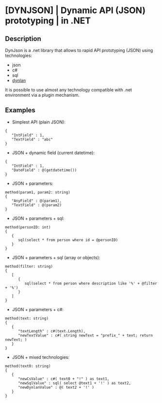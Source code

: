 # [DYNJSON] | Dynamic API (JSON) prototyping | in .NET

## Description
DynJson is a .net library that allows to rapid API prototyping (JSON) using technologies:
 + json
 + c#
 + sql
 + [dynlan](https://github.com/b-y-t-e/DynLan)

It is possible to use almost any technology compatible with .net environment via a plugin mechanism.

## Examples
 + Simplest API (plain JSON):
```
{
   "IntField" : 1,
   "TextField" : "abc"
}
```

 + JSON + dynamic field (current datetime):
```
{
   "IntField" : 1,
   "DateField" : @(getdatetime())
}
```

 + JSON + parameters:
```
method(param1, param2: string)
{
   "AnyField" : @(param1),
   "TextField" : @(param2)
}
```

 + JSON + parameters + sql:
```
method(personID: int)
{
   {
      sql(select * from person where id = @personID)
   }
}
```

 + JSON + parameters + sql (array or objects):
```
method(filter: string)
{
   [
      {
         sql(select * from person where description like '%' + @filter + '%')
      }
   ]
}
```

 + JSON + parameters + c#:
```
method(text: string)
{
   {
      "textLength" : c#(text.Length),
      "newTextValue" : c#( string newText = "prefix_" + text; return newText; )
   }
}
```

 + JSON + mixed technologies:
```
method(text0: string)
{
   {
      "newCsValue" : c#( text0 + "!" ) as text1,
      "newSqlValue" : sql( select @text1 + '!' ) as text2,
      "newDynlanValue" : @( text2 + '!' )
   }
}
```
